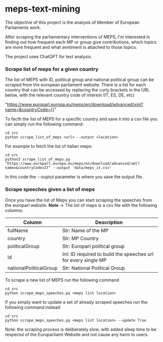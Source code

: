 # meps-text-mining

The objective of this project is the analysis of Member of European Parliaments work.

After scraping the parliamentary interventions of MEPS, I'm interested in finding out how
frequent each MP or group give contributions, which topics are more frequent and what 
sentiment is attached to those topics.

The project uses ChatGPT for text analysis.


### Scrape list of meps for a given country

The list of MEPS with ID, political group and national political group can be scraped from the european parliament 
website. There is a list for each country that can be accessed by replacing the curly brackets in the URL below, 
with the relevant country code of interest (IT, ES, DE, etc)

"https://www.europarl.europa.eu/meps/en/download/advanced/xml?name=&countryCode={}"

To fecth the list of MEPS for a specific country and save it into a csv file you can 
simply run the following command:

```
cd src
python scrape_list_of_meps <url> --output <location>

```

For example to fetch the list of italian meps:

```
cd src
python3 scrape_list_of_meps.py "https://www.europarl.europa.eu/meps/en/download/advanced/xml?name=&countryCode=IT" --output 'data/meps_it.csv' 
```

In this code the --ouptut parameter is where you save the output file.


### Scrape speeches given a list of meps

Once you have the list of Meps you can start scraping the speeches from the europarl website. **Note** -> The list of maps is a csv file with the following columns: 

| Column      | Description |
| ----------- | ----------- |
| fullName      | Str: Name of the MP     |
| country   | Str: MP Country        |
| politicalGroup   | Str: Europarl political group        |
| id   | Int: ID required to build the speeches url for every single MP |
| nationalPoliticalGroup   | Str: National Political Group     |

To scrape a new list of MEPS run the following command 

```
cd src
python scrape_meps_speeches.py <meps list location>
```

If you simply want to update a set of already scraped speeches run the following command instead

```
cd src
python scrape_meps_speeches.py <meps list location> --update True
```

Note: the scraping process is deliberately slow, with added sleep time to be respectul of the Europarliamt Website and not cause any harm to users. 